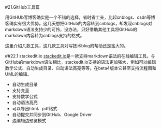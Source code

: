 #21.GitHub工具篇

用GitHUb写博客确实是一个不错的选择，省时省工夫，比起cnblogs、csdn等博客确实有很大优势。这几天想把GitHub的内容转到cnblogs，却发现cnblogs对markdown语法支持少的可怜，没办法，只好借助其他工具将GitHub的markdown内容转为cnblogs支持的格式。

这里介绍几款工具，这几款工具对写技术blog的帮助还是蛮大的。

##22.1 stackedit.io
[stackedit.io](https://stackedit.io/)是一款支持markdown语法的在线编辑工具。与GitHub的markdown语法相比，stackedit.io支持的语法更加强大，例如可以编辑数学公式、自动生成目录、自动语法高亮等等，在beta4版本它甚至支持流程图和UML的编辑。

* 自动生成目录
* 支持变量
* 支持数学公式
* 自动语法高亮
* 可以导出html、pdf格式
* 自动提交并同步到GitHub、Google Driver
* 边编辑边预览模式
